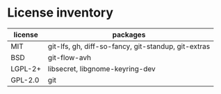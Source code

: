 # License inventory

| license | packages                                            |
| ------- | --------------------------------------------------- |
| MIT     | git-lfs, gh, diff-so-fancy, git-standup, git-extras |
| BSD     | git-flow-avh                                        |
| LGPL-2+ | libsecret, libgnome-keyring-dev                     |
| GPL-2.0 | git                                                 |
